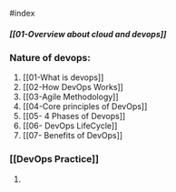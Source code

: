#index 

##### [[01-Overview about cloud and devops]]


### Nature of devops:

1. [[01-What is devops]]
2. [[02-How DevOps Works]]
3. [[03-Agile Methodology]]
4. [[04-Core principles of DevOps]]
5. [[05- 4 Phases of Devops]]
6. [[06- DevOps LifeCycle]]
7. [[07- Benefits of DevOps]]

### [[DevOps Practice]]
1. 